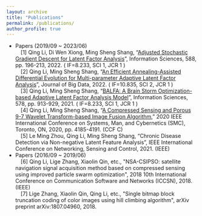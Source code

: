 ```yaml
---
layout: archive
title: "Publications"
permalink: /publications/
author_profile: true
---
```



* Papers (2019/09 ~ 2023/06) 
    <BR/>&emsp;[1]	Qing Li, Di Wen Xiong, Ming Sheng Shang, “[Adjusted Stochastic Gradient Descent for Latent Factor Analysis](https://www.sciencedirect.com/science/article/pii/S0020025521012871)”, Information Sciences, 588, pp. 196-213, 2022. ( IF=8.233, SCI 1, JCR 1 )
    <BR/>&emsp;[2]	Qing Li, Ming Sheng Shang, “[An Efficient Annealing-Assisted Differential Evolution for Multi-parameter Adaptive Latent Factor Analysis](https://link.springer.com/article/10.1186/s40537-022-00638-8)”, Journal of Big Data, 2022. ( IF=10.835, SCI 2, JCR 1 )
    <BR/>&emsp;[3]	Qing Li, Ming Sheng Shang, “[BALFA: A Brain Storm Optimization-based Adaptive Latent Factor Analysis Model](https://www.sciencedirect.com/science/article/abs/pii/S0020025521008653)”, Information Sciences, 578, pp. 913-929, 2021. ( IF=8.233, SCI 1, JCR 1 )
    <BR/>&emsp;[4]	Qing Li, Ming Sheng Shang, “[A Compressed Sensing and Porous 9-7 Wavelet Transform-based Image Fusion Algorithm](https://ieeexplore.ieee.org/document/9283284/),” 2020 IEEE International Conference on Systems, Man, and Cybernetics (SMC), Toronto, ON, 2020, pp. 4185-4191. (CCF C)
    <BR/>&emsp;[5]	Le Ming Zhou, Qing Li, Ming Sheng Shang, “Chronic Disease Detection via Non-negative Latent Feature Analysis”, IEEE International Conference on Networking, Sensing and Control, 2021. (IEEE)
* Papers (2016/09 ~ 2019/06) 
    <BR/>&emsp;[6]  Qing Li, Lige Zhang, Xiaolin Qin, etc., "NSA-CSIPSO: satellite navigation signal acquisition method based on compressed sensing using improved particle swarm optimization", 2018 10th International Conference on Communication Software and Networks (ICCSN), 2018. (IEEE)
    <BR/>&emsp;[7]  Lige Zhang, Xiaolin Qin, Qing Li, etc., "Single bitmap block truncation coding of color images using hill climbing algorithm", arXiv preprint arXiv:1807.04960, 2018.
